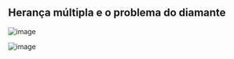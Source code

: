 ## Herança múltipla e o problema do diamante
![image](https://github.com/devjleonardo/assets/blob/main/interfaces-java/06%20-%20Heran%C3%A7a%20m%C3%BAltipla%20e%20o%20problema%20do%20diamante/Problema%20do%20diamante.png)

![image](https://github.com/devjleonardo/assets/blob/main/interfaces-java/06%20-%20Heran%C3%A7a%20m%C3%BAltipla%20e%20o%20problema%20do%20diamante/Por%C3%A9m%2C%20uma%20classe%20pode%20implementar%20mais.png)
